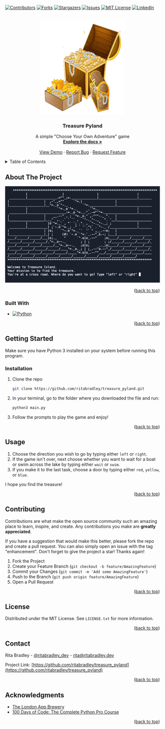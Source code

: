 [![Contributors][contributors-shield]][contributors-url]
[![Forks][forks-shield]][forks-url]
[![Stargazers][stars-shield]][stars-url]
[![Issues][issues-shield]][issues-url]
[![MIT License][license-shield]][license-url]
[![LinkedIn][linkedin-shield]][linkedin-url]



<!-- PROJECT LOGO -->
<br />
<div align="center">
  <a href="https://github.com/github_username/repo_name">
    <img src="images/logo.png" alt="Logo" width="275" height="310">
  </a>

<h3 align="center">Treasure Pyland</h3>

  <p align="center">
    A simple "Choose Your Own Adventure" game
    <br />
    <a href="https://github.com/ritabradley/treasure_pyland"><strong>Explore the docs »</strong></a>
    <br />
    <br />
    <a href="https://github.com/ritabradley/treasure_pyland">View Demo</a>
    ·
    <a href="https://github.com/ritabradley/treasure_pyland/issues">Report Bug</a>
    ·
    <a href="https://github.com/ritabradley/treasure_pyland/issues">Request Feature</a>
  </p>
</div>



<!-- TABLE OF CONTENTS -->
<details>
  <summary>Table of Contents</summary>
  <ol>
    <li>
      <a href="#about-the-project">About The Project</a>
      <ul>
        <li><a href="#built-with">Built With</a></li>
      </ul>
    </li>
    <li>
      <a href="#getting-started">Getting Started</a>
      <ul>
        <li><a href="#prerequisites">Prerequisites</a></li>
        <li><a href="#installation">Installation</a></li>
      </ul>
    </li>
    <li><a href="#usage">Usage</a></li>
    <li><a href="#roadmap">Roadmap</a></li>
    <li><a href="#contributing">Contributing</a></li>
    <li><a href="#license">License</a></li>
    <li><a href="#contact">Contact</a></li>
    <li><a href="#acknowledgments">Acknowledgments</a></li>
  </ol>
</details>



<!-- ABOUT THE PROJECT -->
## About The Project

[![Product Name Screen Shot][product-screenshot]](https://example.com)

<p align="right">(<a href="#readme-top">back to top</a>)</p>



### Built With

* [![Python][Python.org]][Python-url]

<p align="right">(<a href="#readme-top">back to top</a>)</p>



<!-- GETTING STARTED -->
## Getting Started

Make sure you have Python 3 installed on your system before running this program.

### Installation

1. Clone the repo
   ```sh
   git clone https://github.com/ritabradley/treasure_pyland.git
   ```
2. In your terminal, go to the folder where you downloaded the file and run:
   ```sh
   python3 main.py
   ```
3. Follow the prompts to play the game and enjoy!

<p align="right">(<a href="#readme-top">back to top</a>)</p>


## Usage

1. Choose the direction you wish to go by typing either `left` or `right`.
2. If the game isn't over, next choose whether you want to wait for a boat or swim across the lake by typing either `wait` or `swim`.
3. If you make it to the last task, choose a door by typing either `red`, `yellow`, or `blue`.

I hope you find the treasure!

<p align="right">(<a href="#readme-top">back to top</a>)</p>



<!-- ROADMAP -->

[//]: # (## Roadmap)

[//]: # ()
[//]: # (- [ ] Feature 1)

[//]: # (- [ ] Feature 2)

[//]: # (- [ ] Feature 3)

[//]: # (    - [ ] Nested Feature)

[//]: # ()
[//]: # (See the [open issues]&#40;https://github.com/ritabradley/treasure_pyland/issues&#41; for a full list of proposed features &#40;and known issues&#41;.)

[//]: # (<p align="right">&#40;<a href="#readme-top">back to top</a>&#41;</p>)



<!-- CONTRIBUTING -->
## Contributing

Contributions are what make the open source community such an amazing place to learn, inspire, and create. Any contributions you make are **greatly appreciated**.

If you have a suggestion that would make this better, please fork the repo and create a pull request. You can also simply open an issue with the tag "enhancement".
Don't forget to give the project a star! Thanks again!

1. Fork the Project
2. Create your Feature Branch (`git checkout -b feature/AmazingFeature`)
3. Commit your Changes (`git commit -m 'Add some AmazingFeature'`)
4. Push to the Branch (`git push origin feature/AmazingFeature`)
5. Open a Pull Request

<p align="right">(<a href="#readme-top">back to top</a>)</p>



<!-- LICENSE -->
## License

Distributed under the MIT License. See `LICENSE.txt` for more information.

<p align="right">(<a href="#readme-top">back to top</a>)</p>



<!-- CONTACT -->
## Contact

Rita Bradley - [@ritabradley_dev](https://twitter.com/ritabradley_dev) - rita@ritabradley.dev

Project Link: [https://github.com/ritabradley/treasure_pyland](https://github.com/ritabradley/treasure_pyland)

<p align="right">(<a href="#readme-top">back to top</a>)</p>



<!-- ACKNOWLEDGMENTS -->
## Acknowledgments

* [The London App Brewery](https://www.londonappbrewery.com/)
* [100 Days of Code: The Complete Python Pro Course](https://www.udemy.com/course/100-days-of-code/)

<p align="right">(<a href="#readme-top">back to top</a>)</p>



<!-- MARKDOWN LINKS & IMAGES -->
<!-- https://www.markdownguide.org/basic-syntax/#reference-style-links -->
[contributors-shield]: https://img.shields.io/github/contributors/ritabradley/treasure_pyland.svg?style=for-the-badge
[contributors-url]: https://github.com/ritabradley/treasure_pyland/graphs/contributors
[forks-shield]: https://img.shields.io/github/forks/ritabradley/treasure_pyland.svg?style=for-the-badge
[forks-url]: https://github.com/ritabradley/treasure_pyland/network/members
[stars-shield]: https://img.shields.io/github/stars/ritabradley/treasure_pyland.svg?style=for-the-badge
[stars-url]: https://github.com/ritabradley/treasure_pyland/stargazers
[issues-shield]: https://img.shields.io/github/issues/ritabradley/treasure_pyland.svg?style=for-the-badge
[issues-url]: https://github.com/ritabradley/treasure_pyland/issues
[license-shield]: https://img.shields.io/github/license/ritabradley/treasure_pyland.svg?style=for-the-badge
[license-url]: https://github.com/gritabradley/treasure_pyland/blob/master/LICENSE.txt
[linkedin-shield]: https://img.shields.io/badge/-LinkedIn-black.svg?style=for-the-badge&logo=linkedin&colorB=555
[linkedin-url]: https://linkedin.com/in/ritalbradley
[product-screenshot]: ./images/screenshot.png
[Python.org]: https://img.shields.io/badge/Python-0769AD?style=for-the-badge&logo=python&logoColor=yellow
[Python-url]: https://python.org 